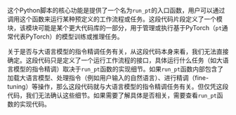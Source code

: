 这个Python脚本的核心功能是提供了一个名为`run_pt`的入口函数，用户可以通过调用这个函数来运行某种预定义的工作流程或任务。这段代码片段定义了一个模块，该模块可能是某个更大代码库的一部分，用于管理或执行基于PyTorch（`pt`通常代表PyTorch）的模型训练或推理任务。

关于是否与大语言模型的指令精调任务有关，从这段代码本身来看，我们无法直接确定。这段代码只是定义了一个运行工作流程的接口，具体运行什么任务（如大语言模型的指令精调）取决于`run_pt`函数的实现细节。如果`run_pt`函数内部包含了加载大语言模型、处理指令（例如用户输入的自然语言）、进行精调（fine-tuning）等操作，那么这段代码就与大语言模型的指令精调任务有关。但仅凭这段代码，我们无法确认这些细节。如果需要了解具体是否相关，需要查看`run_pt`函数的实现代码。
